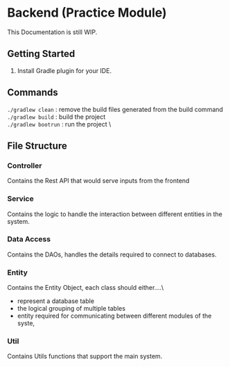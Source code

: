 # Backend (Practice Module)


This Documentation is still WIP.

## Getting Started
1. Install Gradle plugin for your IDE.

## Commands
`./gradlew clean` : remove the build files generated from the build command \
`./gradlew build` : build the project \
`./gradlew bootrun` : run the project \


## File Structure
### Controller
Contains the Rest API that would serve inputs from the frontend

### Service
Contains the logic to handle the interaction between different entities in the system.

### Data Access
Contains the DAOs, handles the details required to connect to databases.

### Entity
Contains the Entity Object, each class should either....\
- represent a database table
- the logical grouping of multiple tables
- entity required for communicating between different modules of the syste,

### Util
Contains Utils functions that support the main system.

